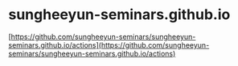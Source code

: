 # sungheeyun-seminars.github.io

[https://github.com/sungheeyun-seminars/sungheeyun-seminars.github.io/actions](https://github.com/sungheeyun-seminars/sungheeyun-seminars.github.io/actions)
